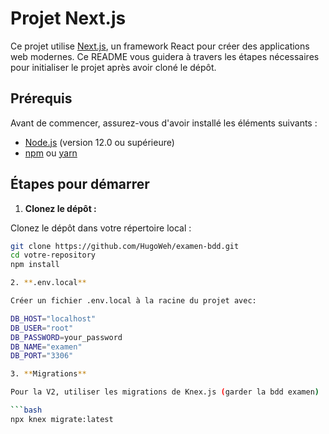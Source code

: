 # Projet Next.js

Ce projet utilise [Next.js](https://nextjs.org/), un framework React pour créer des applications web modernes. Ce README vous guidera à travers les étapes nécessaires pour initialiser le projet après avoir cloné le dépôt.

## Prérequis

Avant de commencer, assurez-vous d'avoir installé les éléments suivants :

- [Node.js](https://nodejs.org/) (version 12.0 ou supérieure)
- [npm](https://www.npmjs.com/) ou [yarn](https://yarnpkg.com/)

## Étapes pour démarrer

1. **Clonez le dépôt :**

  Clonez le dépôt dans votre répertoire local :

  ```bash
  git clone https://github.com/HugoWeh/examen-bdd.git
  cd votre-repository
  npm install

2. **.env.local**

  Créer un fichier .env.local à la racine du projet avec: 

  DB_HOST="localhost"
  DB_USER="root"
  DB_PASSWORD=your_password
  DB_NAME="examen"
  DB_PORT="3306"

3. **Migrations**

  Pour la V2, utiliser les migrations de Knex.js (garder la bdd examen)
  
  ```bash
  npx knex migrate:latest

  